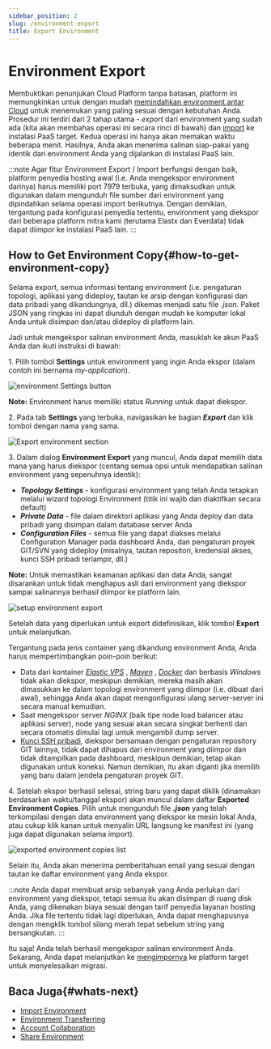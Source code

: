 ```yaml
---
sidebar_position: 2
slug: /environment-export
title: Export Environment
---
```

# Environment Export

Membuktikan penunjukan Cloud Platform tanpa batasan, platform ini memungkinkan untuk dengan mudah [memindahkan environment antar Cloud](<https://docs.dewacloud.com/docs/environment-export-import/>) untuk menemukan yang paling sesuai dengan kebutuhan Anda. Prosedur ini terdiri dari 2 tahap utama - _export_ dari environment yang sudah ada (kita akan membahas operasi ini secara rinci di bawah) dan [import](<https://docs.dewacloud.com/docs/environment-import/>) ke instalasi PaaS target. Kedua operasi ini hanya akan memakan waktu beberapa menit. Hasilnya, Anda akan menerima salinan siap-pakai yang identik dari environment Anda yang dijalankan di instalasi PaaS lain.

:::note 
Agar fitur Environment Export / Import berfungsi dengan baik, platform penyedia hosting awal (i.e. Anda mengekspor environment darinya) harus memiliki port 7979 terbuka, yang dimaksudkan untuk digunakan dalam mengunduh file sumber dari environment yang dipindahkan selama operasi import berikutnya. Dengan demikian, tergantung pada konfigurasi penyedia tertentu, environment yang diekspor dari beberapa platform mitra kami (terutama Elastx dan Everdata) tidak dapat diimpor ke instalasi PaaS lain. 
:::

## How to Get Environment Copy{#how-to-get-environment-copy}

Selama export, semua informasi tentang environment (i.e. pengaturan topologi, aplikasi yang dideploy, tautan ke arsip dengan konfigurasi dan data pribadi yang dikandungnya, dll.) dikemas menjadi satu file _.json_. Paket JSON yang ringkas ini dapat diunduh dengan mudah ke komputer lokal Anda untuk disimpan dan/atau dideploy di platform lain.

Jadi untuk mengekspor salinan environment Anda, masuklah ke akun PaaS Anda dan ikuti instruksi di bawah:

1\. Pilih tombol **Settings** untuk environment yang ingin Anda ekspor (dalam contoh ini bernama _my-application_).

<img src="https://assets.dewacloud.com/dewacloud-docs/environment-management/environment-export-and-import/export-environment/1.png" alt="environment Settings button" max-width="100%"/>

**Note:** Environment harus memiliki status _Running_ untuk dapat diekspor.

2\. Pada tab **Settings** yang terbuka, navigasikan ke bagian _**Export**_ dan klik tombol dengan nama yang sama.

<img src="https://assets.dewacloud.com/dewacloud-docs/environment-management/environment-export-and-import/export-environment/2.png" alt="Export environment section" max-width="100%"/>

3\. Dalam dialog **Environment Export** yang muncul, Anda dapat memilih data mana yang harus diekspor (centang semua opsi untuk mendapatkan salinan environment yang sepenuhnya identik):

  * _**Topology Settings**_ \- konfigurasi environment yang telah Anda tetapkan melalui wizard topologi Environment (titik ini wajib dan diaktifkan secara default)
  * _**Private Data**_ \- file dalam direktori aplikasi yang Anda deploy dan data pribadi yang disimpan dalam database server Anda
  * _**Configuration Files**_ \- semua file yang dapat diakses melalui Configuration Manager pada dashboard Anda, dan pengaturan proyek GIT/SVN yang dideploy (misalnya, tautan repositori, kredensial akses, kunci SSH pribadi terlampir, dll.)

**Note:** Untuk memastikan keamanan aplikasi dan data Anda, sangat disarankan untuk tidak menghapus asli dari environment yang diekspor sampai salinannya berhasil diimpor ke platform lain.

<img src="https://assets.dewacloud.com/dewacloud-docs/environment-management/environment-export-and-import/export-environment/3.png" alt="setup environment export" max-width="100%"/>

Setelah data yang diperlukan untuk export didefinisikan, klik tombol **Export** untuk melanjutkan.

Tergantung pada jenis container yang dikandung environment Anda, Anda harus mempertimbangkan poin-poin berikut:

  * Data dari kontainer _[Elastic VPS](<https://docs.dewacloud.com/docs/vps/>)_ , _[Maven](<https://docs.dewacloud.com/docs/java-vcs-deployment/>)_ , _[Docker](<https://docs.dewacloud.com/docs/container-types/>)_ dan berbasis _Windows_ tidak akan diekspor, meskipun demikian, mereka masih akan dimasukkan ke dalam topologi environment yang diimpor (i.e. dibuat dari awal), sehingga Anda akan dapat mengonfigurasi ulang server-server ini secara manual kemudian.
  * Saat mengekspor server _NGINX_ (baik tipe node load balancer atau aplikasi server), node yang sesuai akan secara singkat berhenti dan secara otomatis dimulai lagi untuk mengambil dump server.
  * [Kunci SSH pribadi](<https://docs.dewacloud.com/docs/git-ssh/>), diekspor bersamaan dengan pengaturan repository GIT lainnya, tidak dapat dihapus dari environment yang diimpor dan tidak ditampilkan pada dashboard, meskipun demikian, tetap akan digunakan untuk koneksi. Namun demikian, itu akan diganti jika memilih yang baru dalam jendela pengaturan proyek GIT.

4\. Setelah ekspor berhasil selesai, string baru yang dapat diklik (dinamakan berdasarkan waktu/tanggal ekspor) akan muncul dalam daftar **Exported Environment Copies**. Pilih untuk mengunduh file _**.json**_ yang telah terkompilasi dengan data environment yang diekspor ke mesin lokal Anda, atau cukup klik kanan untuk menyalin URL langsung ke manifest ini (yang juga dapat digunakan selama import).

<img src="https://assets.dewacloud.com/dewacloud-docs/environment-management/environment-export-and-import/export-environment/4.png" alt="exported environment copies list" max-width="100%"/>

Selain itu, Anda akan menerima pemberitahuan email yang sesuai dengan tautan ke daftar environment yang Anda ekspor.

:::note 
Anda dapat membuat arsip sebanyak yang Anda perlukan dari environment yang diekspor, tetapi semua itu akan disimpan di ruang disk Anda, yang dikenakan biaya sesuai dengan tarif penyedia layanan hosting Anda. Jika file tertentu tidak lagi diperlukan, Anda dapat menghapusnya dengan mengklik tombol silang merah tepat sebelum string yang bersangkutan. 
:::

Itu saja! Anda telah berhasil mengekspor salinan environment Anda. Sekarang, Anda dapat melanjutkan ke [mengimpornya](<https://docs.dewacloud.com/docs/environment-import/>) ke platform target untuk menyelesaikan migrasi.

## Baca Juga{#whats-next}

  * [Import Environment](<https://docs.dewacloud.com/docs/environment-import/>)
  * [Environment Transferring](<https://docs.dewacloud.com/docs/environment-transferred/>)
  * [Account Collaboration](<https://docs.dewacloud.com/docs/account-collaboration/>)
  * [Share Environment](<https://docs.dewacloud.com/docs/share-environment/>)